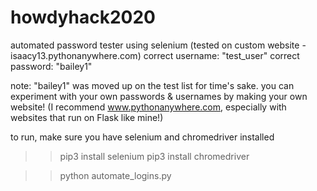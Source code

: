 # howdyhack2020
automated password tester using selenium
(tested on custom website - isaacy13.pythonanywhere.com)
correct username: "test_user"
correct password: "bailey1"

note: "bailey1" was moved up on the test list for time's sake. you can experiment with your own passwords & usernames by making your own website! (I recommend www.pythonanywhere.com, especially with websites that run on Flask like mine!)

to run, make sure you have selenium and chromedriver installed
>> pip3 install selenium
>> pip3 install chromedriver

>> python automate_logins.py

